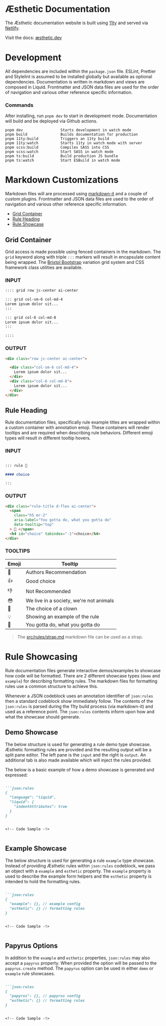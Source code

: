 # Æsthetic Documentation

The Æsthetic documentation website is built using [11ty](https://www.11ty.dev/docs/) and served via [Netlify](https://netlify.com/).

Visit the docs: [æsthetic.dev](https://æsthetic.dev)

# Development

All dependencies are included within the `package.json` file. ESLint, Prettier and Stylelint is assumed to be installed globally but available as optional dependencies. Documentation is written in markdown and views are composed in Liquid. Frontmatter and JSON data files are used for the order of navigation and various other reference specific information.

### Commands

After installing, run `pnpm dev` to start in development mode. Documentation will build and be deployed via Github actions.

```cli
pnpm dev                 Starts development in watch mode
pnpm build               Builds documentation for production
pnpm 11ty:build          Triggers an 11ty build
pnpm 11ty:watch          Starts 11ty in watch mode with server
pnpm scss:build          Compiles SASS into CSS
pnpm scss:watch          Start SASS in watch mode
pnpm ts:build            Build production JS bundle
pnpm ts:watch            Start ESBuild in watch mode
```

# Markdown Customizations

Markdown files will are processed using [markdown-it](https://github.com/markdown-it/markdown-it) and a couple of custom plugins. Frontmatter and JSON data files are used to the order of navigation and various other reference specific information.

- [Grid Container](#grid-container)
- [Rule Heading](#rule-heading)
- [Rule Showcase](#rule-showcase)

## Grid Container

Grid access is made possible using fenced containers in the markdown. The `grid` keyword along with triple `:::` markers will result in encapsulate content being wrapped. The [Brixtol Bootstrap](https://brixtol.github.io/bootstrap/) variation grid system and CSS framework class utilities are available.

### INPUT

```md
:::: grid row jc-center ai-center

::: grid col-sm-6 col-md-4
Lorem ipsum dolor sit...
:::

::: grid col-6 col-md-8
Lorem ipsum dolor sit...
:::

::::
```

### OUTPUT

<!--prettier-ignore-->
```html
<div class="row jc-center ai-center">

  <div class="col-sm-6 col-md-4">
    Lorem ipsum dolor sit...
  </div>
  <div class="col-6 col-md-8">
    Lorem ipsum dolor sit...
  </div>
</div>
```

## Rule Heading

Rule documentation files, specifically rule example titles are wrapped within a custom container with annotation emoji. These containers will render tooltips and are required when describing rule behaviors. Different emoji types will result in different tooltip hovers.

### INPUT

<!--prettier-ignore-->
```md

::: rule 🙌

#### choice

:::

```

### OUTPUT

<!--prettier-ignore-->
```html
<div class="rule-title d-flex ai-center">
  <span
    class="h5 mr-2"
    aria-label="You gotta do, what you gotta do"
    data-tooltip="top"
  > 🙌 </span>
  <h4 id="choice" tabindex="-1">choice</h4>
</div>
```

### TOOLTIPS

| Emoji | Tooltip                                 |
| ----- | --------------------------------------- |
| 🙌    | Authors Recommendation                  |
| 👍    | Good choice                             |
| 👎    | Not Recommended                         |
| 😳    | We live in a society, we're not animals |
| 🤡    | The choice of a clown                   |
| 💡    | Showing an example of the rule          |
| 🧐    | You gotta do, what you gotta do         |

> The [src/rules/strap.md](/docs//src/rules/strap.md) markdown file can be used as a strap.

# Rule Showcasing

Rule documentation files generate interactive demos/examples to showcase how code will be formatted. There are 2 different showcase types (`demo` and `example`) for describing formatting rules. The markdown files for formatting rules use a common structure to achieve this.

Whenever a JSON codeblock uses an annotation identifier of `json:rules` then a standard codeblock show immediately follow. The contents of the `json:rules` is parsed during the 11ty build process (via markdown-it) and used as a reference point. The `json:rules` contents inform upon how and what the showcase should generate.

## Demo Showcase

The below structure is used for generating a rule demo type showcase. Æsthetic formatting rules are provided and the resulting output will be a split pane editor. The left pane is the `input` and the right is `output`. An additional tab is also made available which will inject the rules provided.

The below is a basic example of how a demo showcase is generated and expressed:

<!--prettier-ignore-->
```md

```json:rules
{
  "language": "liquid",
  "liquid": {
    "indentAttributes": true
  }
}
```

```liquid

<!-- Code Sample -!>

```

```

```

## Example Showcase

The below structure is used for generating a rule `example` type showcase. Instead of providing Æsthetic rules within `json:rules` codeblock, we pass an object with a `example` and `esthetic` property. The `example` property is used to describe the example form helpers and the `esthetic` property is intended to hold the formatting rules.

<!--prettier-ignore-->
```md

```json:rules
{
  "example": {}, // example config
  "esthetic": {} // formatting rules
}
```

```liquid

<!-- Code Sample -!>

```

```

```

## Papyrus Options

In addition to the `example` and `esthetic` properties, `json:rules` may also accept a `papyrus` property. When provided the option will be passed to the `papyrus.create` method. The `papyrus` option can be used in either `demo` or `example` rule showcases.

<!--prettier-ignore-->
```md

```json:rules
{
  "papyrus": {}, // papyrus config
  "esthetic": {} // formatting rules
}
```

```liquid

<!-- Code Sample -!>

```

```

```

